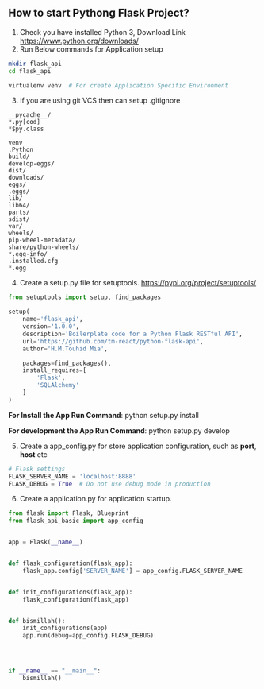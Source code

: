 ## How to start Pythong Flask Project?

1. Check you have installed Python 3, Download Link https://www.python.org/downloads/
2. Run Below commands for Application setup

```bash
mkdir flask_api
cd flask_api

virtualenv venv  # For create Application Specific Environment
```

3. if you are using git VCS then can setup .gitignore

```
__pycache__/
*.py[cod]
*$py.class

venv
.Python
build/
develop-eggs/
dist/
downloads/
eggs/
.eggs/
lib/
lib64/
parts/
sdist/
var/
wheels/
pip-wheel-metadata/
share/python-wheels/
*.egg-info/
.installed.cfg
*.egg
```

4. Create a setup.py file for setuptools. https://pypi.org/project/setuptools/

```python
from setuptools import setup, find_packages

setup(
    name='flask_api',
    version='1.0.0',
    description='Boilerplate code for a Python Flask RESTful API',
    url='https://github.com/tm-react/python-flask-api',
    author='H.M.Touhid Mia',

    packages=find_packages(),
    install_requires=[
        'Flask',
        'SQLAlchemy'
    ]
)
```

**For Install the App Run Command**:  python setup.py install

**For development the App Run Command**: python setup.py develop

5. Create a app_config.py for store application configuration, such as **port**, **host** etc

```python
# Flask settings
FLASK_SERVER_NAME = 'localhost:8888'
FLASK_DEBUG = True  # Do not use debug mode in production
```


6. Create a application.py for application startup.

```python
from flask import Flask, Blueprint
from flask_api_basic import app_config


app = Flask(__name__)


def flask_configuration(flask_app):
    flask_app.config['SERVER_NAME'] = app_config.FLASK_SERVER_NAME


def init_configurations(flask_app):
    flask_configuration(flask_app)


def bismillah():
    init_configurations(app)
    app.run(debug=app_config.FLASK_DEBUG)




if __name__ == "__main__":
    bismillah()
```